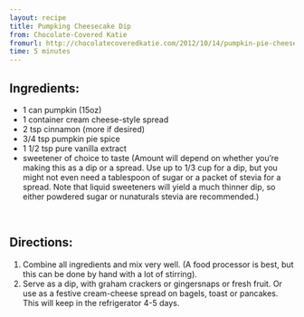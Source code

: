 ```yaml
---
layout: recipe
title: Pumpking Cheesecake Dip
from: Chocolate-Covered Katie
fromurl: http://chocolatecoveredkatie.com/2012/10/14/pumpkin-pie-cheesecake-dip/
time: 5 minutes
---
```


Ingredients:
------------


* 1 can pumpkin (15oz)
* 1 container cream cheese-style spread
* 2 tsp cinnamon (more if desired)
* 3/4 tsp pumpkin pie spice
* 1 1/2 tsp pure vanilla extract
* sweetener of choice to taste (Amount will depend on whether you’re making this as a dip or a spread. Use up to 1/3 cup for a dip, but you might not even need a tablespoon of sugar or a packet of stevia for a spread. Note that liquid sweeteners will yield a much thinner dip, so either powdered sugar or nunaturals stevia are recommended.)

<br>

Directions:
-----------

1. Combine all ingredients and mix very well. (A food processor is best, but this can be done by hand with a lot of stirring). 
2. Serve as a dip, with graham crackers or gingersnaps or fresh fruit. Or use as a festive cream-cheese spread on bagels, toast or pancakes. This will keep in the refrigerator 4-5 days.
